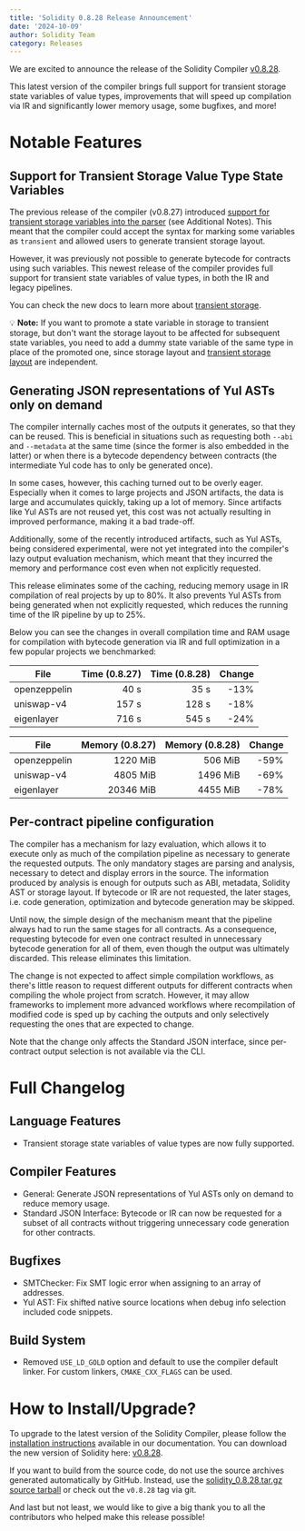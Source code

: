 ```yaml
---
title: 'Solidity 0.8.28 Release Announcement'
date: '2024-10-09'
author: Solidity Team
category: Releases
---
```


We are excited to announce the release of the Solidity Compiler [v0.8.28](https://github.com/ethereum/solidity/releases/tag/v0.8.28).

This latest version of the compiler brings full support for transient storage state variables of value types, improvements that will speed up compilation via IR and significantly lower memory usage, some bugfixes, and more!

# Notable Features

## Support for Transient Storage Value Type State Variables

The previous release of the compiler (v0.8.27) introduced [support for transient storage variables into the parser](https://soliditylang.org/blog/2024/09/04/solidity-0.8.27-release-announcement) (see Additional Notes). This meant that the compiler could accept the syntax for marking some variables as `transient` and allowed users to generate transient storage layout.

However, it was previously not possible to generate bytecode for contracts using such variables. This newest release of the compiler provides full support for transient state variables of value types, in both the IR and legacy pipelines.

You can check the new docs to learn more about [transient storage](https://docs.soliditylang.org/en/v0.8.28/contracts.html#transient-storage).

💡 **Note:** If you want to promote a state variable in storage to transient storage, but don't want the storage layout to be affected for subsequent state variables, you need to add a dummy state variable of the same type in place of the promoted one, since storage layout and [transient storage layout](https://docs.soliditylang.org/en/v0.8.28/internals/layout_in_storage.html#transient-storage-layout) are independent.

## Generating JSON representations of Yul ASTs only on demand

The compiler internally caches most of the outputs it generates, so that they can be reused.
This is beneficial in situations such as requesting both `--abi` and `--metadata` at the same time (since the former is also embedded in the latter) or when there is a bytecode dependency between contracts (the intermediate Yul code has to only be generated once).

In some cases, however, this caching turned out to be overly eager.
Especially when it comes to large projects and JSON artifacts, the data is large and accumulates quickly, taking up a lot of memory.
Since artifacts like Yul ASTs are not reused yet, this cost was not actually resulting in improved performance, making it a bad trade-off.

Additionally, some of the recently introduced artifacts, such as Yul ASTs, being considered experimental, were not yet integrated into the compiler's lazy output evaluation mechanism, which meant that they incurred the memory and performance cost even when not explicitly requested.

This release eliminates some of the caching, reducing memory usage in IR compilation of real projects by up to 80%. It also prevents Yul ASTs from being generated when not explicitly requested, which reduces the running time of the IR pipeline by up to 25%.

Below you can see the changes in overall compilation time and RAM usage for compilation with bytecode generation via IR and full optimization in a few popular projects we benchmarked:

|         File         | Time (0.8.27) |  Time (0.8.28) |      Change |
|----------------------|--------------:|---------------:|------------:|
| openzeppelin         |          40 s |           35 s |        -13% |
| uniswap-v4           |         157 s |          128 s |        -18% |
| eigenlayer           |         716 s |          545 s |        -24% |

|         File         | Memory (0.8.27) |  Memory (0.8.28) |      Change |
|----------------------|----------------:|-----------------:|------------:|
| openzeppelin         |        1220 MiB |          506 MiB |        -59% |
| uniswap-v4           |        4805 MiB |         1496 MiB |        -69% |
| eigenlayer           |       20346 MiB |         4455 MiB |        -78% |

## Per-contract pipeline configuration

The compiler has a mechanism for lazy evaluation, which allows it to execute only as much of the compilation pipeline as necessary to generate the requested outputs.
The only mandatory stages are parsing and analysis, necessary to detect and display errors in the source.
The information produced by analysis is enough for outputs such as ABI, metadata, Solidity AST or storage layout.
If bytecode or IR are not requested, the later stages, i.e. code generation, optimization and bytecode generation may be skipped.

Until now, the simple design of the mechanism meant that the pipeline always had to run the same stages for all contracts.
As a consequence, requesting bytecode for even one contract resulted in unnecessary bytecode generation for all of them, even though the output was ultimately discarded.
This release eliminates this limitation.

The change is not expected to affect simple compilation workflows, as there's little reason to request different outputs for different contracts when compiling the whole project from scratch.
However, it may allow frameworks to implement more advanced workflows where recompilation of modified code is sped up by caching the outputs and only selectively requesting the ones that are expected to change.

Note that the change only affects the Standard JSON interface, since per-contract output selection is not available via the CLI.

# Full Changelog

## Language Features

* Transient storage state variables of value types are now fully supported.

## Compiler Features

* General: Generate JSON representations of Yul ASTs only on demand to reduce memory usage.
* Standard JSON Interface: Bytecode or IR can now be requested for a subset of all contracts without triggering unnecessary code generation for other contracts.

## Bugfixes

* SMTChecker: Fix SMT logic error when assigning to an array of addresses.
* Yul AST: Fix shifted native source locations when debug info selection included code snippets.

## Build System

* Removed `USE_LD_GOLD` option and default to use the compiler default linker. For custom linkers, `CMAKE_CXX_FLAGS` can be used.

# How to Install/Upgrade?

To upgrade to the latest version of the Solidity Compiler, please follow the [installation instructions](https://docs.soliditylang.org/en/v0.8.28/installing-solidity.html) available in our documentation.
You can download the new version of Solidity here: [v0.8.28](https://github.com/ethereum/solidity/releases/tag/v0.8.28).

If you want to build from the source code, do not use the source archives generated automatically by GitHub. Instead, use the [solidity_0.8.28.tar.gz source tarball](https://github.com/ethereum/solidity/releases/download/v0.8.28/solidity_0.8.28.tar.gz) or check out the `v0.8.28` tag via git.

And last but not least, we would like to give a big thank you to all the contributors who helped make this release possible!
